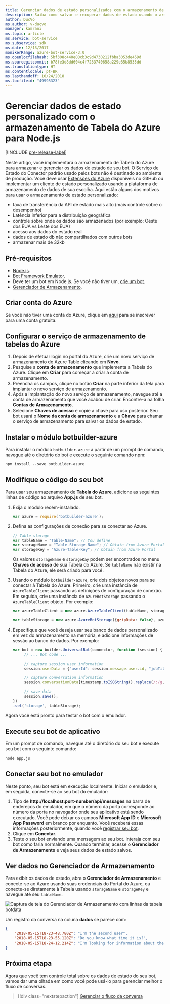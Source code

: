 ```yaml
---
title: Gerenciar dados de estado personalizados com o armazenamento de Tabela do Azure | Microsoft Docs
description: Saiba como salvar e recuperar dados de estado usando o armazenamento de Tabela do Azure com o SDK do Construtor de Bot para Node.js.
author: DucVo
ms.author: v-ducvo
manager: kamrani
ms.topic: article
ms.service: bot-service
ms.subservice: sdk
ms.date: 12/13/2017
monikerRange: azure-bot-service-3.0
ms.openlocfilehash: 5bf308c440e08cb3c9d4730212fbba3053de459d
ms.sourcegitcommit: b78fe3d8dd604c4f7233740658a229e85b8535dd
ms.translationtype: HT
ms.contentlocale: pt-BR
ms.lasthandoff: 10/24/2018
ms.locfileid: "49998323"
---
```

# <a name="manage-custom-state-data-with-azure-table-storage-for-nodejs"></a>Gerenciar dados de estado personalizado com o armazenamento de Tabela do Azure para Node.js

[!INCLUDE [pre-release-label](../includes/pre-release-label-v3.md)]

Neste artigo, você implementará o armazenamento de Tabela do Azure para armazenar e gerenciar os dados de estado de seu bot. O Serviço de Estado do Conector padrão usado pelos bots não é destinado ao ambiente de produção. Você deve usar [Extensões do Azure](https://www.npmjs.com/package/botbuilder-azure) disponíveis no GitHub ou implementar um cliente de estado personalizado usando a plataforma de armazenamento de dados de sua escolha. Aqui estão alguns dos motivos para usar o armazenamento de estado personalizado:

- taxa de transferência da API de estado mais alto (mais controle sobre o desempenho)
- Latência inferior para a distribuição geográfica
- controle sobre onde os dados são armazenados (por exemplo: Oeste dos EUA vs Leste dos EUA)
- acesso aos dados do estado real
- dados de estado db não compartilhados com outros bots
- armazenar mais de 32kb

## <a name="prerequisites"></a>Pré-requisitos

- [Node.js](https://nodejs.org/en/).
- [Bot Framework Emulator](~/bot-service-debug-emulator.md).
- Deve ter um bot em Node.js. Se você não tiver um, [crie um bot](bot-builder-nodejs-quickstart.md). 
- [Gerenciador de Armazenamento](http://storageexplorer.com/).

## <a name="create-azure-account"></a>Criar conta do Azure
Se você não tiver uma conta do Azure, clique em [aqui](https://azure.microsoft.com/en-us/free/) para se inscrever para uma conta gratuita.

## <a name="set-up-the-azure-table-storage-service"></a>Configurar o serviço de armazenamento de tabelas do Azure
1. Depois de efetuar login no portal do Azure, crie um novo serviço de armazenamento do Azure Table clicando em **Novo**. 
2. Pesquise a **conta de armazenamento** que implementa a Tabela do Azure. Clique em **Criar** para começar a criar a conta de armazenamento. 
3. Preencha os campos, clique no botão **Criar** na parte inferior da tela para implantar o novo serviço de armazenamento. 
4. Após a implantação do novo serviço de armazenamento, navegue até a conta de armazenamento que você acabou de criar. Encontre-a na folha **Contas de Armazenamento**.
4. Selecione **Chaves de acesso** e copie a chave para uso posterior. Seu bot usará o **Nome da conta de armazenamento** e a **Chave** para chamar o serviço de armazenamento para salvar os dados de estado.

## <a name="install-botbuilder-azure-module"></a>Instalar o módulo botbuilder-azure

Para instalar o módulo `botbuilder-azure` a partir de um prompt de comando, navegue até o diretório do bot e execute o seguinte comando npm:

```nodejs
npm install --save botbuilder-azure
```

## <a name="modify-your-bot-code"></a>Modifique o código do seu bot

Para usar seu armazenamento de **Tabela do Azure**, adicione as seguintes linhas de código ao arquivo **App.js** de seu bot.

1. Exija o módulo recém-instalado.

   ```javascript
   var azure = require('botbuilder-azure'); 
   ```

2. Defina as configurações de conexão para se conectar ao Azure.
   ```javascript
   // Table storage
   var tableName = "Table-Name"; // You define
   var storageName = "Table-Storage-Name"; // Obtain from Azure Portal
   var storageKey = "Azure-Table-Key"; // Obtain from Azure Portal
   ```
   Os valores `storageName` e `storageKay` podem ser encontrados no menu **Chaves de acesso** de sua Tabela do Azure. Se `tableName` não existir na Tabela do Azure, ele será criado para você.

3. Usando o módulo `botbuilder-azure`, crie dois objetos novos para se conectar à Tabela do Azure. Primeiro, crie uma instância de `AzureTableClient` passando as definições de configuração de conexão. Em seguida, crie uma instância de `AzureBotStorage` passando o `AzureTableClient` objeto. Por exemplo: 

   ```javascript
   var azureTableClient = new azure.AzureTableClient(tableName, storageName, storageKey);

   var tableStorage = new azure.AzureBotStorage({gzipData: false}, azureTableClient);
   ```

4. Especifique que você deseja usar seu banco de dados personalizado em vez do armazenamento na memória, e adicione informações de sessão ao banco de dados. Por exemplo: 

   ```javascript
   var bot = new builder.UniversalBot(connector, function (session) {
        // ... Bot code ...

        // capture session user information
        session.userData = {"userId": session.message.user.id, "jobTitle": "Senior Developer"};

        // capture conversation information  
        session.conversationData[timestamp.toISOString().replace(/:/g,"-")] = session.message.text;

        // save data
        session.save();
   })
   .set('storage', tableStorage);
   ```
Agora você está pronto para testar o bot com o emulador.

## <a name="run-your-bot-app"></a>Execute seu bot de aplicativo

Em um prompt de comando, navegue até o diretório do seu bot e execute seu bot com o seguinte comando:

```nodejs
node app.js
```

## <a name="connect-your-bot-to-the-emulator"></a>Conectar seu bot no emulador

Neste ponto, seu bot está em execução localmente. Iniciar o emulador e, em seguida, conecte-se ao seu bot do emulador:

1. Tipo de <strong>http://localhost:port-number/api/messages</strong> na barra de endereços do emulador, em que o número da porta corresponde ao número da porta no navegador onde seu aplicativo está sendo executado. Você pode deixar os campos <strong>Microsoft App ID</strong> e <strong>Microsoft App Password</strong> em branco por enquanto. Você receberá essas informações posteriormente, quando você [registrar seu bot](~/bot-service-quickstart-registration.md).
2. Clique em **Conectar**.
3. Teste o seu bot enviando uma mensagem ao seu bot. Interaja com seu bot como faria normalmente. Quando terminar, acesse o **Gerenciador de Armazenamento** e veja seus dados de estado salvos.

## <a name="view-data-in-storage-explorer"></a>Ver dados no Gerenciador de Armazenamento

Para exibir os dados de estado, abra o **Gerenciador de Armazenamento** e conecte-se ao Azure usando suas credenciais do Portal do Azure, ou conecte-se diretamente à Tabela usando `storageName` e `storageKey` e navegue até seu `tableName`. 

![Captura de tela do Gerenciador de Armazenamento com linhas da tabela botdata](~/media/bot-builder-nodejs-state-azure-table-storage/bot-builder-nodejs-state-azure-table-storage-query.png)

Um registro da conversa na coluna **dados** se parece com:

```JSON
{
    "2018-05-15T18-23-48.780Z": "I'm the second user",
    "2018-05-15T18-23-55.120Z": "Do you know what time it is?",
    "2018-05-15T18-24-12.214Z": "I'm looking for information about the new process."
}
```

## <a name="next-step"></a>Próxima etapa

Agora que você tem controle total sobre os dados de estado do seu bot, vamos dar uma olhada em como você pode usá-lo para gerenciar melhor o fluxo de conversas.

> [!div class="nextstepaction"]
> [Gerenciar o fluxo da conversa](bot-builder-nodejs-dialog-manage-conversation-flow.md)
